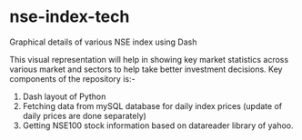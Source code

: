 # nse-index-tech
Graphical details of various NSE index using Dash

This visual representation will help in showing key market statistics across various market and sectors to help take better investment decisions.
Key components of the repository is:-

1. Dash layout of Python
2. Fetching data from mySQL database for daily index prices (update of daily prices are done separately)
3. Getting NSE100 stock information based on datareader library of yahoo.

